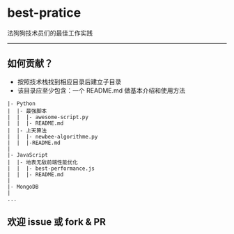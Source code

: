 best-pratice
============

法狗狗技术员们的最佳工作实践

---

## 如何贡献？

- 按照技术栈找到相应目录后建立子目录
- 该目录应至少包含：一个 README.md 做基本介绍和使用方法
  
```
|- Python
|  |- 最强脚本
|  |  |- awesome-script.py
|  |  |- README.md
|  |- 上天算法
|  |  |- newbee-algorithme.py
|  |  |-README.md
|
|- JavaScript
|  |- 地表无敌前端性能优化
|  |  |- best-performance.js
|  |  |- README.md
|
|- MongoDB
|
...
```

## 欢迎 issue 或 fork & PR
